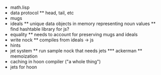 * math.lisp
* data protocol
** head, tail, etc
* mugs
* ideals
** unique data objects in memory representing noun values
** find hashtable library for js?
* equality
** needs to account for preserving mugs and ideals
* write nock 
** compiles from ideals -> js
* hints
* jet system
** run sample nock that needs jets
*** ackerman
** memoization
* caching in hoon compiler ("a whole thing")
* jets for hoon